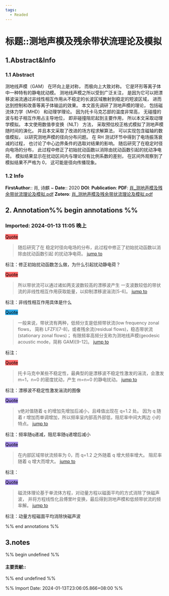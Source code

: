```yaml
---
tags:
  - Readed
---
```

# 标题::测地声模及残余带状流理论及模拟

## 1.Abstract&Info
### 1.1 Abstract
测地线声模（GAM） 在环向上是对称， 而极向上大致对称。 它是环形等离子体中一种特有的静电扰动模。 测地线声模之所以受到广泛关注， 是因为它可以把漂移波湍流通过非线性相互作用从不稳定的长波区域散射到稳定的短波区域， 进而达到控制和改善等离子体输运的效果。 本文首先调研了测地声模的理论， 包括磁流体力学（MHD） 和动理学理论。 因为托卡马克芯部的温度非常高， 无碰撞的波与粒子相互作用占主导地位， 即非碰撞阻尼起到主要作用， 所以本文采取动理学模拟。 本文使用数值李变换（NLT） 方法， 采取预估校正格式模拟了测地声模随时间的演化。 并且本文采取了改进的场方程求解算法， 可以实现包含磁轴的数值模拟， 以研究测地声模的径向分布问题。 在 RH 测试环节中得到了电场振荡衰减的过程， 也讨论了中心边界条件的选取对结果的影响。 随后研究了在稳定时径向电场的分布， 此过程中修正了初始扰动函数以消除由扰动函数引起的扰动净电荷。 模拟结果显示在扰动区间内与理论仅有比例系数的差别， 在区间外观察到了模拟结果不严格为 0， 这可能是径向传播现象。

### 1.2 Info
**FirstAuthor**:: 肖, 诗麒 
~
**Date**:: 2020
**DOI**: 
**Publication**: 
**PDF**: [肖_测地声模及残余带状流理论及模拟.pdf](file://C:\Users\lyx\Zotero\storage\AUDF5W7E\肖_测地声模及残余带状流理论及模拟.pdf)
**Zotero**: [肖_测地声模及残余带状流理论及模拟.pdf](zotero://select/library/items/AUDF5W7E)


## 2. Annotation%% begin annotations %%


### Imported: 2024-01-13 11:05 晚上


<mark style="background-color: #ff6666">Quote</mark>
>随后研究了在 稳定时径向电场的分布，此过程中修正了初始扰动函数以消除由扰动函数引起 的扰动净电荷。 [jump to](zotero://open-pdf/library/items/AUDF5W7E?page=3&annotation=GFQUVRCT)

标注：修正初始扰动函数怎么做，为什么引起扰动静电荷？

<mark style="background-color: #ff6666">Quote</mark>
>所以带状流可以通过诸如两支波数较高的漂移波产生 一支波数较低的带状流的非线性相互作用获取能量，以抑制漂移波湍流[5-6]。 [jump to](zotero://open-pdf/library/items/AUDF5W7E?page=5&annotation=VQQHQKIH)

标注：非线性相互作用具体是什么

<mark style="background-color: #2ea8e5">Quote</mark>
>一般来说，带状流有两种，低频分支是低频带状流(low frequency zonal flows， 简称 LFZF)[7-8]，或者残余流(residual flows)，稳态带状流(stationary zonal flows)； 有限频率高频分支称为测地线声模(geodesic acoustic mode，简称 GAM)[9-12]。 [jump to](zotero://open-pdf/library/items/AUDF5W7E?page=5&annotation=TPW543PQ)

标注：

<mark style="background-color: #ff6666">Quote</mark>
>托卡马克中某些不稳定性，最典型的是漂移波不稳定性激发的湍流，会激发 m=1，n=0 的密度扰动，产生 m=n=0 的静电扰动。 [jump to](zotero://open-pdf/library/items/AUDF5W7E?page=5&annotation=JRLHCXCF)

标注：漂移波不稳定性激发湍流的图像

<mark style="background-color: #a28ae5">Quote</mark>
>γ绝对值随着 q 的增加先增加后减小，且峰值出现在 q=1.2 处。 因为 q 随着 r 增加而单调增加，所以频率呈内部高外部低，阻尼率中间大两边 小的特点。 [jump to](zotero://open-pdf/library/items/AUDF5W7E?page=10&annotation=LNZHIVLZ)

标注：频率随q递减，阻尼率随q递增后减小

<mark style="background-color: #a28ae5">Quote</mark>
>在内部区域带状流频率为 0，而 q=1.2 之外随着 q 增大频率增大。 阻尼率随着 q 增大而增大。 [jump to](zotero://open-pdf/library/items/AUDF5W7E?page=11&annotation=M3NRVATG)

标注：

<mark style="background-color: #a28ae5">Quote</mark>
>磁流体理论基于单流体方程，对动量方程以磁面平均的方式消除了快磁声波， 并将方程线性化且傅里叶变换，最后得到测地声模和低频带状流的频率解。 [jump to](zotero://open-pdf/library/items/AUDF5W7E?page=11&annotation=8EFWBXP9)

标注：动量方程磁面平均消除快磁声波



%% end annotations %%

## 3.notes
%% begin undefined %%
#### 主要贡献::



%% end undefined %%

%% Import Date: 2024-01-13T23:06:05.866+08:00 %%
